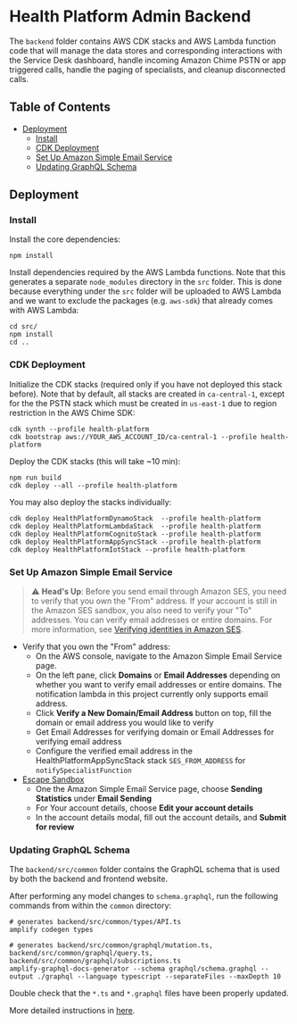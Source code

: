 # Health Platform Admin Backend

The `backend` folder contains AWS CDK stacks and AWS Lambda function code that will manage the data stores and corresponding interactions with the Service Desk dashboard, handle incoming Amazon Chime PSTN or app triggered calls, handle the paging of specialists, and cleanup disconnected calls.

## Table of Contents
- [Deployment](#deployment)
    - [Install](#install)
    - [CDK Deployment](#cdk-deployment)
    - [Set Up Amazon Simple Email Service](#set-up-amazon-simple-email-service)
    - [Updating GraphQL Schema](#updating-graphql-schema)

## Deployment

### Install
Install the core dependencies:
```
npm install
```

Install dependencies required by the AWS Lambda functions. Note that this generates a separate `node_modules` directory in the `src` folder. This is done because everything under the `src` folder will be uploaded to AWS Lambda and we want to exclude the packages (e.g. `aws-sdk`) that already comes with AWS Lambda:
```
cd src/
npm install
cd ..
```

### CDK Deployment
Initialize the CDK stacks (required only if you have not deployed this stack before). Note that by default, all stacks are created in `ca-central-1`, except for the the PSTN stack which must be created in `us-east-1` due to region restriction in the AWS Chime SDK:
```
cdk synth --profile health-platform
cdk bootstrap aws://YOUR_AWS_ACCOUNT_ID/ca-central-1 --profile health-platform
```

Deploy the CDK stacks (this will take ~10 min):
```
npm run build
cdk deploy --all --profile health-platform
```

You may also deploy the stacks individually:
```
cdk deploy HealthPlatformDynamoStack  --profile health-platform
cdk deploy HealthPlatformLambdaStack  --profile health-platform
cdk deploy HealthPlatformCognitoStack --profile health-platform
cdk deploy HealthPlatformAppSyncStack --profile health-platform
cdk deploy HealthPlatformIotStack --profile health-platform
```

### Set Up Amazon Simple Email Service
> :warning: **Head's Up**: Before you send email through Amazon SES, you need to verify that you own the "From" address. If your account is still in the Amazon SES sandbox, you also need to verify your "To" addresses. You can verify email addresses or entire domains. For more information, see [Verifying identities in Amazon SES](https://docs.aws.amazon.com/ses/latest/DeveloperGuide/verify-addresses-and-domains.html).

- Verify that you own the "From" address:
    - On the AWS console, navigate to the Amazon Simple Email Service page.
    - On the left pane, click **Domains** or **Email Addresses** depending on whether you want to verify email addresses or entire domains. The notification lambda in this project currently only supports email address.
    - Click **Verify a New Domain/Email Address** button on top, fill the domain or email address you would like to verify
    - Get Email Addresses for verifying domain or Email Addresses for verifying email address
    - Configure the verified email address in the HealthPlatformAppSyncStack stack `SES_FROM_ADDRESS` for `notifySpecialistFunction`
- [Escape Sandbox](https://docs.aws.amazon.com/ses/latest/DeveloperGuide/request-production-access.html)
    - One the Amazon Simple Email Service page, choose **Sending Statistics** under **Email Sending**
    - For Your account details, choose **Edit your account details**
    - In the account details modal, fill out the account details, and **Submit for review**


### Updating GraphQL Schema

The `backend/src/common` folder contains the GraphQL schema that is used by both the backend and frontend website.

After performing any model changes to `schema.graphql`, run the following commands from within the `common` directory:
```
# generates backend/src/common/types/API.ts
amplify codegen types

# generates backend/src/common/graphql/mutation.ts, backend/src/common/graphql/query.ts, backend/src/common/graphql/subscriptions.ts
amplify-graphql-docs-generator --schema graphql/schema.graphql --output ./graphql --language typescript --separateFiles --maxDepth 10
```

Double check that the `*.ts` and `*.graphql` files have been properly updated.

More detailed instructions in [here](src/common/README.md).
